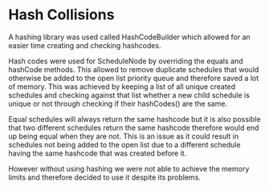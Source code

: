 # Hash Collisions

A hashing library was used called HashCodeBuilder which allowed for an easier time creating and checking hashcodes.

Hash codes were used for ScheduleNode by overriding the equals and hashCode methods. This allowed to remove duplicate schedules that would otherwise be added to the open list priority queue and therefore saved a lot of memory. This was achieved by keeping a list of all unique created schedules and checking against that list whether a new child schedule is unique or not through checking if their hashCodes() are the same.

Equal schedules will always return the same hashcode but it is also possible that two different schedules return the same hashcode therefore would end up being equal when they are not. This is an issue as it could result in schedules not being added to the open list due to a different schedule having the same hashcode that was created before it. 

However without using hashing we were not able to achieve the memory limits and therefore decided to use it despite its problems.